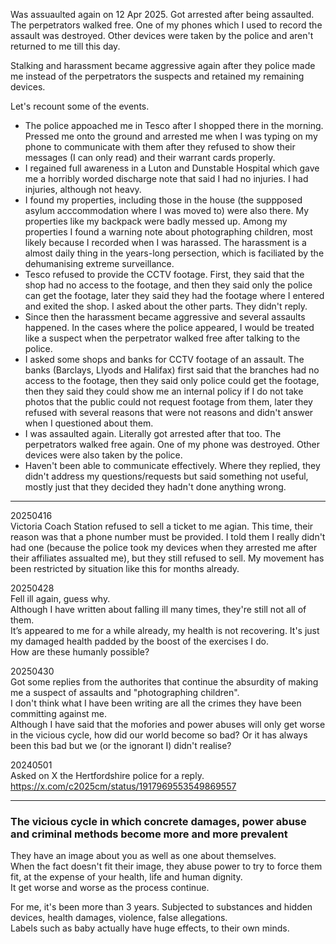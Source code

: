 Was assuaulted again on 12 Apr 2025. Got arrested after being assaulted. The perpetrators walked free. One of my phones which I used to record the assault was destroyed. Other devices were taken by the police and aren't returned to me till this day.

Stalking and harassment became aggressive again after they police made me instead of the perpetrators the suspects and retained my remaining devices.

Let's recount some of the events.

- The police appoached me in Tesco after I shopped there in the morning. Pressed me onto the ground and arrested me when I was typing on my phone to communicate with them after they refused to show their messages (I can only read) and their warrant cards properly.
- I regained full awareness in a Luton and Dunstable Hospital which gave me a horribly worded discharge note that said I had no injuries. I had injuries, although not heavy.
- I found my properties, including those in the house (the suppposed asylum acccommodation where I was moved to) were also there. My properties like my backpack were badly messed up. Among my properties I found a warning note about photographing children, most likely because I recorded when I was harassed. The harassment is a almost daily thing in the years-long persection, which is faciliated by the dehumanising extreme surveillance.
- Tesco refused to provide the CCTV footage. First, they said that the shop had no access to the footage, and then they said only the police can get the footage, later they said they had the footage where I entered and exited the shop. I asked about the other parts. They didn't reply.
- Since then the harassment became aggressive and several assaults happened. In the cases where the police appeared, I would be treated like a suspect when the perpetrator walked free after talking to the police.
- I asked some shops and banks for CCTV footage of an assault. The banks (Barclays, Llyods and Halifax) first said that the branches had no access to the footage, then they said only police could get the footage, then they said they could show me an internal policy if I do not take photos that the public could not request footage from them, later they refused with several reasons that were not reasons and didn't answer when I questioned about them.
- I was assaulted again. Literally got arrested after that too. The perpetrators walked free again. One of my phone was destroyed. Other devices were also taken by the police.
- Haven't been able to communicate effectively. Where they replied, they didn't address my questions/requests but said something not useful, mostly just that they decided they hadn't done anything wrong.

---

20250416\
Victoria Coach Station refused to sell a ticket to me agian. This time, their reason was that a phone number must be provided. I told them I really didn't had one (because the police took my devices when they arrested me after their affiliates assualted me), but they still refused to sell. My movement has been restricted by situation like this for months already.

20250428\
Fell ill again, guess why.\
Although I have written about falling ill many times, they're still not all of them.\
It’s appeared to me for a while already, my health is not recovering. It's just my damaged health padded by the boost of the exercises I do.\
How are these humanly possible?

20250430\
Got some replies from the authorites that continue the absurdity of making me a suspect of assaults and "photographing children".\
I don't think what I have been writing are all the crimes they have been committing against me.\
Although I have said that the mofories and power abuses will only get worse in the vicious cycle, how did our world become so bad? Or it has always been this bad but we (or the ignorant I) didn't realise?

20240501\
Asked on X the Hertfordshire police for a reply. https://x.com/c2025cm/status/1917969553549869557

---

### The vicious cycle in which concrete damages, power abuse and criminal methods become more and more prevalent
They have an image about you as well as one about themselves.\
When the fact doesn't fit their image, they abuse power to try to force them fit, at the expense of your health, life and human dignity.\
It get worse and worse as the process continue.

For me, it's been more than 3 years. Subjected to substances and hidden devices, health damages, violence, false allegations.\
Labels such as baby actually have huge effects, to their own minds.
